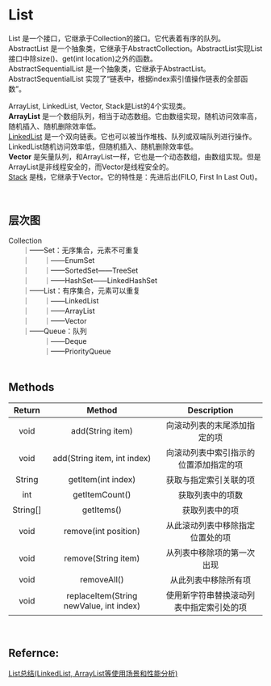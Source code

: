 # List

List 是一个接口，它继承于Collection的接口。它代表着有序的队列。<br>
AbstractList 是一个抽象类，它继承于AbstractCollection。AbstractList实现List接口中除size()、get(int location)之外的函数。<br>
AbstractSequentialList 是一个抽象类，它继承于AbstractList。AbstractSequentialList 实现了“链表中，根据index索引值操作链表的全部函数”。<br>

ArrayList, LinkedList, Vector, Stack是List的4个实现类。<br>
__ArrayList__ 是一个数组队列，相当于动态数组。它由数组实现，随机访问效率高，随机插入、随机删除效率低。<br>
[LinkedList](https://github.com/Zingg7/LeetCode/blob/Knowledge-Points/-%20LinkedList.md) 是一个双向链表。它也可以被当作堆栈、队列或双端队列进行操作。LinkedList随机访问效率低，但随机插入、随机删除效率低。<br>
__Vector__ 是矢量队列，和ArrayList一样，它也是一个动态数组，由数组实现。但是ArrayList是非线程安全的，而Vector是线程安全的。<br>
[Stack](https://github.com/Zingg7/LeetCode/blob/Knowledge-Points/-%20Stack.md) 是栈，它继承于Vector。它的特性是：先进后出(FILO, First In Last Out)。<br>

<br>

## 层次图

Collection<br>
　　｜——Set：无序集合，元素不可重复<br>
　　｜　　｜——EnumSet<br>
　　｜　　｜——SortedSet——TreeSet<br>
　　｜　　｜——HashSet——LinkedHashSet<br>
　　｜——List：有序集合，元素可以重复<br>
　　｜　　｜——LinkedList<br>
　　｜　　｜——ArrayList<br>
　　｜　　｜——Vector<br>
　　｜——Queue：队列<br>
　　　　　｜——Deque<br>
　　　　　｜——PriorityQueue<br>
　

## Methods

| Return | Method | Description | 
| :-: | :-: | :-: | 
| void |	add(String item) |          向滚动列表的末尾添加指定的项|
| void| 	add(String item, int index)|          向滚动列表中索引指示的位置添加指定的项|
| String	|getItem(int index) |          获取与指定索引关联的项|
| int|	getItemCount() |          获取列表中的项数|
| String[]	|getItems() |          获取列表中的项|
| void	|remove(int position) |          从此滚动列表中移除指定位置处的项|
| void	|remove(String item) |          从列表中移除项的第一次出现|
| void	|removeAll() |          从此列表中移除所有项
| void	|replaceItem(String newValue, int index) |          使用新字符串替换滚动列表中指定索引处的项|

<br>


## Refernce:

[List总结(LinkedList, ArrayList等使用场景和性能分析)](http://www.cnblogs.com/skywang12345/p/3308900.html)
